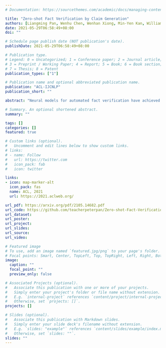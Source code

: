 ```yaml
---
# Documentation: https://sourcethemes.com/academic/docs/managing-content/

title: "Zero-shot Fact Verification by Claim Generation"
authors: [Liangming Pan, Wenhu Chen, Wenhan Xiong, Min-Yen Kan, William Yang Wang]
date: 2021-05-29T06:58:49+08:00
doi: ""

# Schedule page publish date (NOT publication's date).
publishDate: 2021-05-29T06:58:49+08:00

# Publication type.
# Legend: 0 = Uncategorized; 1 = Conference paper; 2 = Journal article;
# 3 = Preprint / Working Paper; 4 = Report; 5 = Book; 6 = Book section;
# 7 = Thesis; 8 = Patent
publication_types: ["1"]

# Publication name and optional abbreviated publication name.
publication: "ACL-IJCNLP"
publication_short: ""

abstract: "Neural models for automated fact verification have achieved promising results thanks to the availability of large, human-annotated datasets. However, for each new domain that requires fact verification, creating a dataset by manually writing claims and linking them to their supporting evidence is expensive. We develop QACG, a framework for training a robust fact verification model by using automatically-generated claims that can be supported, refuted, or not verifiable from evidence from Wikipedia. QACG generates question-answer pairs from the evidence and then convert them into different types of claims. Experiments on the FEVER dataset show QACG framework significantly reduces the demand for human-annotated training data. On a zero-shot scenario, QACG improves a RoBERTa model's F1 from 50% to 77%, equivalent performance to over 2K manually-curated examples. "

# Summary. An optional shortened abstract.
summary: ""

tags: []
categories: []
featured: true

# Custom links (optional).
#   Uncomment and edit lines below to show custom links.
# links:
# - name: Follow
#   url: https://twitter.com
#   icon_pack: fab
#   icon: twitter

links:
- icon: map-marker-alt
  icon_pack: fas
  name: ACL, 2021
  url: https://2021.aclweb.org/

url_pdf: https://arxiv.org/pdf/2105.14682.pdf
url_code: https://github.com/teacherpeterpan/Zero-shot-Fact-Verification
url_dataset:
url_poster:
url_project:
url_slides:
url_source:
url_video:

# Featured image
# To use, add an image named `featured.jpg/png` to your page's folder. 
# Focal points: Smart, Center, TopLeft, Top, TopRight, Left, Right, BottomLeft, Bottom, BottomRight.
image:
  caption: ""
  focal_point: ""
  preview_only: false

# Associated Projects (optional).
#   Associate this publication with one or more of your projects.
#   Simply enter your project's folder or file name without extension.
#   E.g. `internal-project` references `content/project/internal-project/index.md`.
#   Otherwise, set `projects: []`.
projects: []

# Slides (optional).
#   Associate this publication with Markdown slides.
#   Simply enter your slide deck's filename without extension.
#   E.g. `slides: "example"` references `content/slides/example/index.md`.
#   Otherwise, set `slides: ""`.
slides: ""
---
```

